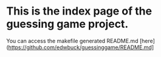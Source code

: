 # This is the index page of the guessing game project.

You can access the makefile generated README.md [here](https://github.com/edwbuck/guessinggame/README.md]
